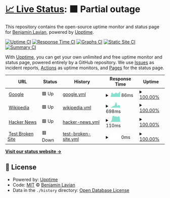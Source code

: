 # [📈 Live Status](https://blavian.github.io/status_codes): <!--live status--> **🟧 Partial outage**

This repository contains the open-source uptime monitor and status page for [Benjamin Lavian](https://blavian.github.io/status_codes), powered by [Upptime](https://github.com/upptime/upptime).

[![Uptime CI](https://github.com/blavian/status_codes/workflows/Uptime%20CI/badge.svg)](https://github.com/blavian/status_codes/actions?query=workflow%3A%22Uptime+CI%22)
[![Response Time CI](https://github.com/blavian/status_codes/workflows/Response%20Time%20CI/badge.svg)](https://github.com/blavian/status_codes/actions?query=workflow%3A%22Response+Time+CI%22)
[![Graphs CI](https://github.com/blavian/status_codes/workflows/Graphs%20CI/badge.svg)](https://github.com/blavian/status_codes/actions?query=workflow%3A%22Graphs+CI%22)
[![Static Site CI](https://github.com/blavian/status_codes/workflows/Static%20Site%20CI/badge.svg)](https://github.com/blavian/status_codes/actions?query=workflow%3A%22Static+Site+CI%22)
[![Summary CI](https://github.com/blavian/status_codes/workflows/Summary%20CI/badge.svg)](https://github.com/blavian/status_codes/actions?query=workflow%3A%22Summary+CI%22)

With [Upptime](https://upptime.js.org), you can get your own unlimited and free uptime monitor and status page, powered entirely by a GitHub repository. We use [Issues](https://github.com/blavian/status_codes/issues) as incident reports, [Actions](https://github.com/blavian/status_codes/actions) as uptime monitors, and [Pages](https://blavian.github.io/status_codes) for the status page.

<!--start: status pages-->
<!-- This summary is generated by Upptime (https://github.com/upptime/upptime) -->
<!-- Do not edit this manually, your changes will be overwritten -->
<!-- prettier-ignore -->
| URL | Status | History | Response Time | Uptime |
| --- | ------ | ------- | ------------- | ------ |
| <img alt="" src="https://icons.duckduckgo.com/ip3/www.google.com.ico" height="13"> [Google](https://www.google.com) | 🟩 Up | [google.yml](https://github.com/blavian/status_codes/commits/HEAD/history/google.yml) | <details><summary><img alt="Response time graph" src="./graphs/google/response-time-week.png" height="20"> 86ms</summary><br><a href="https://blavian.github.io/status_codes/history/google"><img alt="Response time 86" src="https://img.shields.io/endpoint?url=https%3A%2F%2Fraw.githubusercontent.com%2Fblavian%2Fstatus_codes%2FHEAD%2Fapi%2Fgoogle%2Fresponse-time.json"></a><br><a href="https://blavian.github.io/status_codes/history/google"><img alt="24-hour response time 86" src="https://img.shields.io/endpoint?url=https%3A%2F%2Fraw.githubusercontent.com%2Fblavian%2Fstatus_codes%2FHEAD%2Fapi%2Fgoogle%2Fresponse-time-day.json"></a><br><a href="https://blavian.github.io/status_codes/history/google"><img alt="7-day response time 86" src="https://img.shields.io/endpoint?url=https%3A%2F%2Fraw.githubusercontent.com%2Fblavian%2Fstatus_codes%2FHEAD%2Fapi%2Fgoogle%2Fresponse-time-week.json"></a><br><a href="https://blavian.github.io/status_codes/history/google"><img alt="30-day response time 86" src="https://img.shields.io/endpoint?url=https%3A%2F%2Fraw.githubusercontent.com%2Fblavian%2Fstatus_codes%2FHEAD%2Fapi%2Fgoogle%2Fresponse-time-month.json"></a><br><a href="https://blavian.github.io/status_codes/history/google"><img alt="1-year response time 86" src="https://img.shields.io/endpoint?url=https%3A%2F%2Fraw.githubusercontent.com%2Fblavian%2Fstatus_codes%2FHEAD%2Fapi%2Fgoogle%2Fresponse-time-year.json"></a></details> | <details><summary><a href="https://blavian.github.io/status_codes/history/google">100.00%</a></summary><a href="https://blavian.github.io/status_codes/history/google"><img alt="All-time uptime 100.00%" src="https://img.shields.io/endpoint?url=https%3A%2F%2Fraw.githubusercontent.com%2Fblavian%2Fstatus_codes%2FHEAD%2Fapi%2Fgoogle%2Fuptime.json"></a><br><a href="https://blavian.github.io/status_codes/history/google"><img alt="24-hour uptime 100.00%" src="https://img.shields.io/endpoint?url=https%3A%2F%2Fraw.githubusercontent.com%2Fblavian%2Fstatus_codes%2FHEAD%2Fapi%2Fgoogle%2Fuptime-day.json"></a><br><a href="https://blavian.github.io/status_codes/history/google"><img alt="7-day uptime 100.00%" src="https://img.shields.io/endpoint?url=https%3A%2F%2Fraw.githubusercontent.com%2Fblavian%2Fstatus_codes%2FHEAD%2Fapi%2Fgoogle%2Fuptime-week.json"></a><br><a href="https://blavian.github.io/status_codes/history/google"><img alt="30-day uptime 100.00%" src="https://img.shields.io/endpoint?url=https%3A%2F%2Fraw.githubusercontent.com%2Fblavian%2Fstatus_codes%2FHEAD%2Fapi%2Fgoogle%2Fuptime-month.json"></a><br><a href="https://blavian.github.io/status_codes/history/google"><img alt="1-year uptime 100.00%" src="https://img.shields.io/endpoint?url=https%3A%2F%2Fraw.githubusercontent.com%2Fblavian%2Fstatus_codes%2FHEAD%2Fapi%2Fgoogle%2Fuptime-year.json"></a></details>
| <img alt="" src="https://icons.duckduckgo.com/ip3/en.wikipedia.org.ico" height="13"> [Wikipedia](https://en.wikipedia.org) | 🟩 Up | [wikipedia.yml](https://github.com/blavian/status_codes/commits/HEAD/history/wikipedia.yml) | <details><summary><img alt="Response time graph" src="./graphs/wikipedia/response-time-week.png" height="20"> 698ms</summary><br><a href="https://blavian.github.io/status_codes/history/wikipedia"><img alt="Response time 698" src="https://img.shields.io/endpoint?url=https%3A%2F%2Fraw.githubusercontent.com%2Fblavian%2Fstatus_codes%2FHEAD%2Fapi%2Fwikipedia%2Fresponse-time.json"></a><br><a href="https://blavian.github.io/status_codes/history/wikipedia"><img alt="24-hour response time 698" src="https://img.shields.io/endpoint?url=https%3A%2F%2Fraw.githubusercontent.com%2Fblavian%2Fstatus_codes%2FHEAD%2Fapi%2Fwikipedia%2Fresponse-time-day.json"></a><br><a href="https://blavian.github.io/status_codes/history/wikipedia"><img alt="7-day response time 698" src="https://img.shields.io/endpoint?url=https%3A%2F%2Fraw.githubusercontent.com%2Fblavian%2Fstatus_codes%2FHEAD%2Fapi%2Fwikipedia%2Fresponse-time-week.json"></a><br><a href="https://blavian.github.io/status_codes/history/wikipedia"><img alt="30-day response time 698" src="https://img.shields.io/endpoint?url=https%3A%2F%2Fraw.githubusercontent.com%2Fblavian%2Fstatus_codes%2FHEAD%2Fapi%2Fwikipedia%2Fresponse-time-month.json"></a><br><a href="https://blavian.github.io/status_codes/history/wikipedia"><img alt="1-year response time 698" src="https://img.shields.io/endpoint?url=https%3A%2F%2Fraw.githubusercontent.com%2Fblavian%2Fstatus_codes%2FHEAD%2Fapi%2Fwikipedia%2Fresponse-time-year.json"></a></details> | <details><summary><a href="https://blavian.github.io/status_codes/history/wikipedia">100.00%</a></summary><a href="https://blavian.github.io/status_codes/history/wikipedia"><img alt="All-time uptime 100.00%" src="https://img.shields.io/endpoint?url=https%3A%2F%2Fraw.githubusercontent.com%2Fblavian%2Fstatus_codes%2FHEAD%2Fapi%2Fwikipedia%2Fuptime.json"></a><br><a href="https://blavian.github.io/status_codes/history/wikipedia"><img alt="24-hour uptime 100.00%" src="https://img.shields.io/endpoint?url=https%3A%2F%2Fraw.githubusercontent.com%2Fblavian%2Fstatus_codes%2FHEAD%2Fapi%2Fwikipedia%2Fuptime-day.json"></a><br><a href="https://blavian.github.io/status_codes/history/wikipedia"><img alt="7-day uptime 100.00%" src="https://img.shields.io/endpoint?url=https%3A%2F%2Fraw.githubusercontent.com%2Fblavian%2Fstatus_codes%2FHEAD%2Fapi%2Fwikipedia%2Fuptime-week.json"></a><br><a href="https://blavian.github.io/status_codes/history/wikipedia"><img alt="30-day uptime 100.00%" src="https://img.shields.io/endpoint?url=https%3A%2F%2Fraw.githubusercontent.com%2Fblavian%2Fstatus_codes%2FHEAD%2Fapi%2Fwikipedia%2Fuptime-month.json"></a><br><a href="https://blavian.github.io/status_codes/history/wikipedia"><img alt="1-year uptime 100.00%" src="https://img.shields.io/endpoint?url=https%3A%2F%2Fraw.githubusercontent.com%2Fblavian%2Fstatus_codes%2FHEAD%2Fapi%2Fwikipedia%2Fuptime-year.json"></a></details>
| <img alt="" src="https://icons.duckduckgo.com/ip3/news.ycombinator.com.ico" height="13"> [Hacker News](https://news.ycombinator.com) | 🟩 Up | [hacker-news.yml](https://github.com/blavian/status_codes/commits/HEAD/history/hacker-news.yml) | <details><summary><img alt="Response time graph" src="./graphs/hacker-news/response-time-week.png" height="20"> 110ms</summary><br><a href="https://blavian.github.io/status_codes/history/hacker-news"><img alt="Response time 110" src="https://img.shields.io/endpoint?url=https%3A%2F%2Fraw.githubusercontent.com%2Fblavian%2Fstatus_codes%2FHEAD%2Fapi%2Fhacker-news%2Fresponse-time.json"></a><br><a href="https://blavian.github.io/status_codes/history/hacker-news"><img alt="24-hour response time 110" src="https://img.shields.io/endpoint?url=https%3A%2F%2Fraw.githubusercontent.com%2Fblavian%2Fstatus_codes%2FHEAD%2Fapi%2Fhacker-news%2Fresponse-time-day.json"></a><br><a href="https://blavian.github.io/status_codes/history/hacker-news"><img alt="7-day response time 110" src="https://img.shields.io/endpoint?url=https%3A%2F%2Fraw.githubusercontent.com%2Fblavian%2Fstatus_codes%2FHEAD%2Fapi%2Fhacker-news%2Fresponse-time-week.json"></a><br><a href="https://blavian.github.io/status_codes/history/hacker-news"><img alt="30-day response time 110" src="https://img.shields.io/endpoint?url=https%3A%2F%2Fraw.githubusercontent.com%2Fblavian%2Fstatus_codes%2FHEAD%2Fapi%2Fhacker-news%2Fresponse-time-month.json"></a><br><a href="https://blavian.github.io/status_codes/history/hacker-news"><img alt="1-year response time 110" src="https://img.shields.io/endpoint?url=https%3A%2F%2Fraw.githubusercontent.com%2Fblavian%2Fstatus_codes%2FHEAD%2Fapi%2Fhacker-news%2Fresponse-time-year.json"></a></details> | <details><summary><a href="https://blavian.github.io/status_codes/history/hacker-news">100.00%</a></summary><a href="https://blavian.github.io/status_codes/history/hacker-news"><img alt="All-time uptime 100.00%" src="https://img.shields.io/endpoint?url=https%3A%2F%2Fraw.githubusercontent.com%2Fblavian%2Fstatus_codes%2FHEAD%2Fapi%2Fhacker-news%2Fuptime.json"></a><br><a href="https://blavian.github.io/status_codes/history/hacker-news"><img alt="24-hour uptime 100.00%" src="https://img.shields.io/endpoint?url=https%3A%2F%2Fraw.githubusercontent.com%2Fblavian%2Fstatus_codes%2FHEAD%2Fapi%2Fhacker-news%2Fuptime-day.json"></a><br><a href="https://blavian.github.io/status_codes/history/hacker-news"><img alt="7-day uptime 100.00%" src="https://img.shields.io/endpoint?url=https%3A%2F%2Fraw.githubusercontent.com%2Fblavian%2Fstatus_codes%2FHEAD%2Fapi%2Fhacker-news%2Fuptime-week.json"></a><br><a href="https://blavian.github.io/status_codes/history/hacker-news"><img alt="30-day uptime 100.00%" src="https://img.shields.io/endpoint?url=https%3A%2F%2Fraw.githubusercontent.com%2Fblavian%2Fstatus_codes%2FHEAD%2Fapi%2Fhacker-news%2Fuptime-month.json"></a><br><a href="https://blavian.github.io/status_codes/history/hacker-news"><img alt="1-year uptime 100.00%" src="https://img.shields.io/endpoint?url=https%3A%2F%2Fraw.githubusercontent.com%2Fblavian%2Fstatus_codes%2FHEAD%2Fapi%2Fhacker-news%2Fuptime-year.json"></a></details>
| <img alt="" src="https://icons.duckduckgo.com/ip3/thissitedoesnotexist.koj.co.ico" height="13"> [Test Broken Site](https://thissitedoesnotexist.koj.co) | 🟥 Down | [test-broken-site.yml](https://github.com/blavian/status_codes/commits/HEAD/history/test-broken-site.yml) | <details><summary><img alt="Response time graph" src="./graphs/test-broken-site/response-time-week.png" height="20"> 0ms</summary><br><a href="https://blavian.github.io/status_codes/history/test-broken-site"><img alt="Response time 0" src="https://img.shields.io/endpoint?url=https%3A%2F%2Fraw.githubusercontent.com%2Fblavian%2Fstatus_codes%2FHEAD%2Fapi%2Ftest-broken-site%2Fresponse-time.json"></a><br><a href="https://blavian.github.io/status_codes/history/test-broken-site"><img alt="24-hour response time 0" src="https://img.shields.io/endpoint?url=https%3A%2F%2Fraw.githubusercontent.com%2Fblavian%2Fstatus_codes%2FHEAD%2Fapi%2Ftest-broken-site%2Fresponse-time-day.json"></a><br><a href="https://blavian.github.io/status_codes/history/test-broken-site"><img alt="7-day response time 0" src="https://img.shields.io/endpoint?url=https%3A%2F%2Fraw.githubusercontent.com%2Fblavian%2Fstatus_codes%2FHEAD%2Fapi%2Ftest-broken-site%2Fresponse-time-week.json"></a><br><a href="https://blavian.github.io/status_codes/history/test-broken-site"><img alt="30-day response time 0" src="https://img.shields.io/endpoint?url=https%3A%2F%2Fraw.githubusercontent.com%2Fblavian%2Fstatus_codes%2FHEAD%2Fapi%2Ftest-broken-site%2Fresponse-time-month.json"></a><br><a href="https://blavian.github.io/status_codes/history/test-broken-site"><img alt="1-year response time 0" src="https://img.shields.io/endpoint?url=https%3A%2F%2Fraw.githubusercontent.com%2Fblavian%2Fstatus_codes%2FHEAD%2Fapi%2Ftest-broken-site%2Fresponse-time-year.json"></a></details> | <details><summary><a href="https://blavian.github.io/status_codes/history/test-broken-site">100.00%</a></summary><a href="https://blavian.github.io/status_codes/history/test-broken-site"><img alt="All-time uptime 100.00%" src="https://img.shields.io/endpoint?url=https%3A%2F%2Fraw.githubusercontent.com%2Fblavian%2Fstatus_codes%2FHEAD%2Fapi%2Ftest-broken-site%2Fuptime.json"></a><br><a href="https://blavian.github.io/status_codes/history/test-broken-site"><img alt="24-hour uptime 100.00%" src="https://img.shields.io/endpoint?url=https%3A%2F%2Fraw.githubusercontent.com%2Fblavian%2Fstatus_codes%2FHEAD%2Fapi%2Ftest-broken-site%2Fuptime-day.json"></a><br><a href="https://blavian.github.io/status_codes/history/test-broken-site"><img alt="7-day uptime 100.00%" src="https://img.shields.io/endpoint?url=https%3A%2F%2Fraw.githubusercontent.com%2Fblavian%2Fstatus_codes%2FHEAD%2Fapi%2Ftest-broken-site%2Fuptime-week.json"></a><br><a href="https://blavian.github.io/status_codes/history/test-broken-site"><img alt="30-day uptime 100.00%" src="https://img.shields.io/endpoint?url=https%3A%2F%2Fraw.githubusercontent.com%2Fblavian%2Fstatus_codes%2FHEAD%2Fapi%2Ftest-broken-site%2Fuptime-month.json"></a><br><a href="https://blavian.github.io/status_codes/history/test-broken-site"><img alt="1-year uptime 100.00%" src="https://img.shields.io/endpoint?url=https%3A%2F%2Fraw.githubusercontent.com%2Fblavian%2Fstatus_codes%2FHEAD%2Fapi%2Ftest-broken-site%2Fuptime-year.json"></a></details>

<!--end: status pages-->

[**Visit our status website →**](https://blavian.github.io/status_codes)

## 📄 License

- Powered by: [Upptime](https://github.com/upptime/upptime)
- Code: [MIT](./LICENSE) © [Benjamin Lavian](https://blavian.github.io/status_codes)
- Data in the `./history` directory: [Open Database License](https://opendatacommons.org/licenses/odbl/1-0/)
